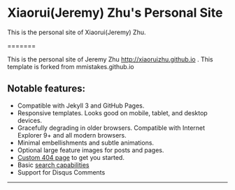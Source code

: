 # Xiaorui(Jeremy) Zhu's Personal Site

This is the personal site of Xiaorui(Jeremy) Zhu. 

=======

This is the personal site of Jeremy Zhu http://xiaoruizhu.github.io . This template is forked from mmistakes.github.io

## Notable features:

* Compatible with Jekyll 3 and GitHub Pages.
* Responsive templates. Looks good on mobile, tablet, and desktop devices.
* Gracefully degrading in older browsers. Compatible with Internet Explorer 9+ and all modern browsers.
* Minimal embellishments and subtle animations.
* Optional large feature images for posts and pages.
* [Custom 404 page](http://mmistakes.github.io/so-simple-theme/404.html) to get you started.
* Basic [search capabilities](https://github.com/mathaywarduk/jekyll-search)
* Support for Disqus Comments

---